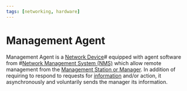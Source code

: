 ```yaml
---
tags: [networking, hardware]
---
```


# Management Agent

Management Agent is a [Network Device](202207051821.md)# equipped with agent
software from #[Network Management System (NMS)](202212211503.md) which allow
remote management from the [Management Station or Manager](202212211516.md). In
addition of requiring to respond to requests for [information](202212211528.md)
and/or action, it asynchronously and voluntarily sends the manager its
information.
